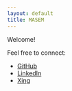 ```yaml
---
layout: default
title: MASEM
---
```


Welcome!

Feel free to connect:
- [GitHub](https://github.com/sempre76)
- [LinkedIn](https://www.linkedin.com/in/mario-semper-94475528/)
- [Xing](https://www.xing.com/profile/Mario_Semper/)